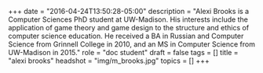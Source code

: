 +++
date = "2016-04-24T13:50:28-05:00"
description = "Alexi Brooks is a Computer Sciences PhD student at UW-Madison. His interests include the application of game theory and game design to the structure and ethics of computer science education. He received a BA in Russian and Computer Science from Grinnell College in 2010, and an MS in Computer Science from UW-Madison in 2015."
role = "doc student"
draft = false
tags = []
title = "alexi brooks"
headshot = "img/m_brooks.jpg"
topics = []
+++
